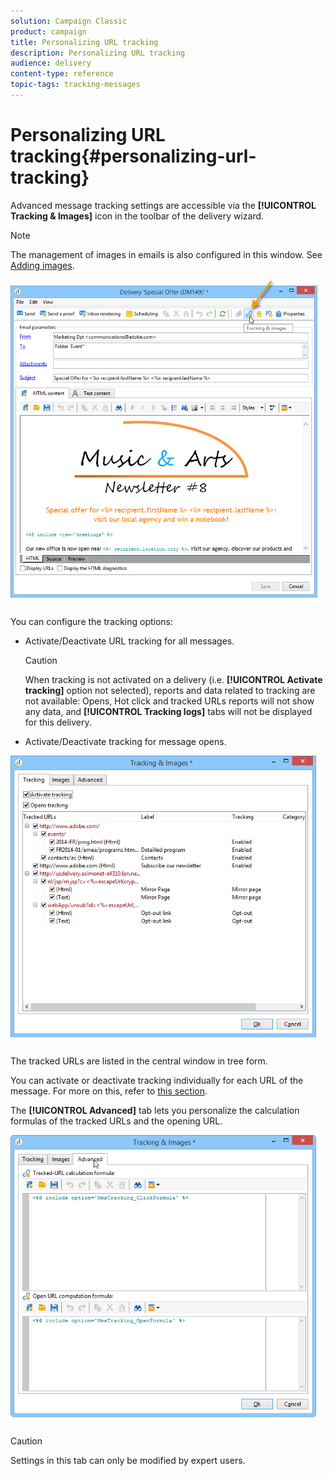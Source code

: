 ```yaml
---
solution: Campaign Classic
product: campaign
title: Personalizing URL tracking
description: Personalizing URL tracking
audience: delivery
content-type: reference
topic-tags: tracking-messages
---
```


# Personalizing URL tracking{#personalizing-url-tracking}

Advanced message tracking settings are accessible via the **[!UICONTROL Tracking & Images]** icon in the toolbar of the delivery wizard.

>[!NOTE]
>
>The management of images in emails is also configured in this window. See [Adding images](../../delivery/using/defining-the-email-content.md#adding-images).

![](assets/s_ncs_user_email_del_tracking_ico.png)

You can configure the tracking options:

* Activate/Deactivate URL tracking for all messages.

  >[!CAUTION]
  >
  >When tracking is not activated on a delivery (i.e. **[!UICONTROL Activate tracking]** option not selected), reports and data related to tracking are not available: Opens, Hot click and tracked URLs reports will not show any data, and **[!UICONTROL Tracking logs]** tabs will not be displayed for this delivery.

* Activate/Deactivate tracking for message opens.

![](assets/s_ncs_user_email_del_tracking_param.png)

The tracked URLs are listed in the central window in tree form.

You can activate or deactivate tracking individually for each URL of the message. For more on this, refer to [this section](../../delivery/using/how-to-configure-tracked-links.md).

The **[!UICONTROL Advanced]** tab lets you personalize the calculation formulas of the tracked URLs and the opening URL.

![](assets/s_ncs_user_email_del_tracking_param_adv.png)

>[!CAUTION]
>
>Settings in this tab can only be modified by expert users.
